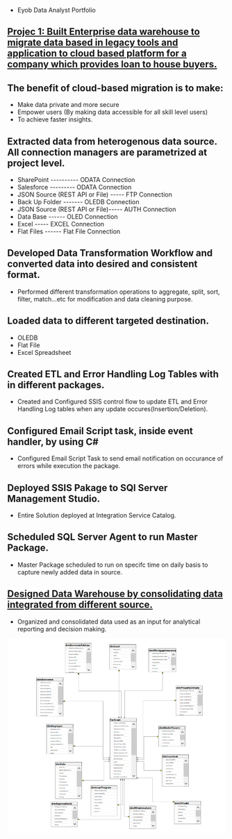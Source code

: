 * Eyob  Data Analyst Portfolio 
## [Projec 1:	Built Enterprise data warehouse to migrate data based in legacy tools and application to cloud based platform for a company which provides loan to house buyers. ](https://github.com/Ejob2021/Ejob2021.github.io/blob/main/Project%20Summary.docx)

## The benefit of cloud-based migration is to make:
  *	Make data private and more secure
  * Empower users (By making data accessible for all skill level users)
  * To achieve faster insights.

##	Extracted data from heterogenous data source. All connection managers are parametrized at project level.

  * SharePoint ----------                      ODATA Connection 
  * Salesforce  ---------                      ODATA Connection 
  * JSON Source (REST API or File) -----       FTP Connection 
  * Back Up Folder     -------                 OLEDB Connection 
  * JSON Source (REST API or File)-----        AUTH Connection 
  * Data Base   ------                         OLED Connection 
  * Excel             -----                    EXCEL Connection 
  * Flat Files     ------                      Flat File Connection

##	Developed Data Transformation Workflow and converted data into desired and consistent format. 

 * Performed different transformation operations to aggregate, split, sort, filter, match…etc for modification and data cleaning purpose.
 

##	Loaded data to different targeted destination.

  *	OLEDB
  *	Flat File
  *	Excel Spreadsheet

##	Created ETL and Error Handling Log Tables with in different packages.

  * Created and Configured  SSIS control flow to update ETL and Error Handling Log tables when  any update occures(Insertion/Deletion). 

##	Configured Email Script task, inside event handler, by using C#

  * Configured Email Script Task to send email notification on occurance of errors while execution the package.
 
## Deployed SSIS Pakage to SQl Server Management Studio.

  * Entire Solution deployed at Integration Service Catalog.
  
## Scheduled SQL Server Agent to run Master Package.

 * Master Package scheduled to run on specifc time on daily basis to capture newly added data in source.
 
## [Designed Data Warehouse by consolidating data integrated from different source.](https://github.com/Ejob2021/Ejob2021.github.io/blob/main/Phase%20II%20Summary%20Report.docx)

 * Organized and consolidated data used as an input for analytical reporting and decision making.
 
![](/images/Star%20Schema.PNG)
 
 


